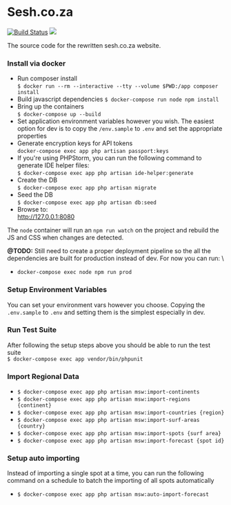 # Sesh.co.za

[![Build Status](https://travis-ci.org/shauno/sesh.svg?branch=master)](https://travis-ci.org/shauno/sesh)
![](https://github.com/shauno/sesh/workflows/PHPStan/badge.svg)

The source code for the rewritten sesh.co.za website.

### Install via docker

- Run composer install \
  `$ docker run --rm --interactive --tty --volume $PWD:/app composer install`
- Build javascript dependencies
  `$ docker-compose run node npm install`
- Bring up the containers\
  `$ docker-compose up --build`
- Set application environment variables however you wish. The easiest option for
dev is to copy the `/env.sample` to `.env` and set the appropriate properties
- Generate encryption keys for API tokens \
  `docker-compose exec app php artisan passport:keys`
- If you're using PHPStorm, you can run the following command to generate IDE
helper files: \
  `$ docker-compose exec app php artisan ide-helper:generate` 
- Create the DB \
  `$ docker-compose exec app php artisan migrate`
- Seed the DB \
  `$ docker-compose exec app php artisan db:seed`
- Browse to: \
  http://127.0.0.1:8080

The `node` container will run an `npm run watch` on the project and rebuild the
JS and CSS when changes are detected.

**@TODO:** Still need to create a proper deployment pipeline so the all the
dependencies are built for production instead of dev. For now you can run: \
- `docker-compose exec node npm run prod`

### Setup Environment Variables

You can set your environment vars however you choose. Copying the `.env.sample`
to `.env` and setting them is the simplest especially in dev.

### Run Test Suite
After following the setup steps above you should be able to run the test
suite \
`$ docker-compose exec app vendor/bin/phpunit`

### Import Regional Data

- `$ docker-compose exec app php artisan msw:import-continents`
- `$ docker-compose exec app php artisan msw:import-regions {continent}`
- `$ docker-compose exec app php artisan msw:import-countries {region}`
- `$ docker-compose exec app php artisan msw:import-surf-areas {country}`
- `$ docker-compose exec app php artisan msw:import-spots {surf area}`
- `$ docker-compose exec app php artisan msw:import-forecast {spot id}`

### Setup auto importing

Instead of importing a single spot at a time, you can run the following command 
on a schedule to batch the importing of all spots automatically

- `$ docker-compose exec app php artisan msw:auto-import-forecast`